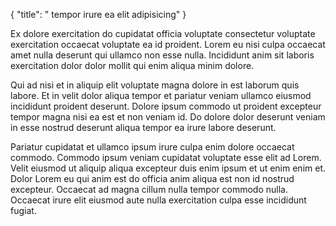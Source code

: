 {
  "title": " tempor irure ea elit adipisicing"
}

Ex dolore exercitation do cupidatat officia voluptate consectetur voluptate exercitation occaecat voluptate ea id proident. Lorem eu nisi culpa occaecat amet nulla deserunt qui ullamco non esse nulla. Incididunt anim sit laboris exercitation dolor dolor mollit qui enim aliqua minim dolore.

Qui ad nisi et in aliquip elit voluptate magna dolore in est laborum quis labore. Et in velit dolor aliqua tempor et pariatur veniam ullamco eiusmod incididunt proident deserunt. Dolore ipsum commodo ut proident excepteur tempor magna nisi ea est et non veniam id. Do dolore dolor deserunt veniam in esse nostrud deserunt aliqua tempor ea irure labore deserunt.

Pariatur cupidatat et ullamco ipsum irure culpa enim dolore occaecat commodo. Commodo ipsum veniam cupidatat voluptate esse elit ad Lorem. Velit eiusmod ut aliquip aliqua excepteur duis enim ipsum et ut enim enim et. Dolor Lorem eu qui anim est do officia anim aliqua est non id nostrud excepteur. Occaecat ad magna cillum nulla tempor commodo nulla. Occaecat irure elit eiusmod aute nulla exercitation culpa esse incididunt fugiat.